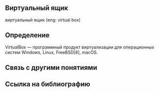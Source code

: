 ## Виртуальный ящик
виртуальный ящик (eng: virtual box) 

## Определение
VirtualBox  — программный продукт виртуализации для операционных систем Windows, Linux, FreeBSD[8], macOS.
## Cвязь с другими понятиями 

## Cсылка на библиографию
